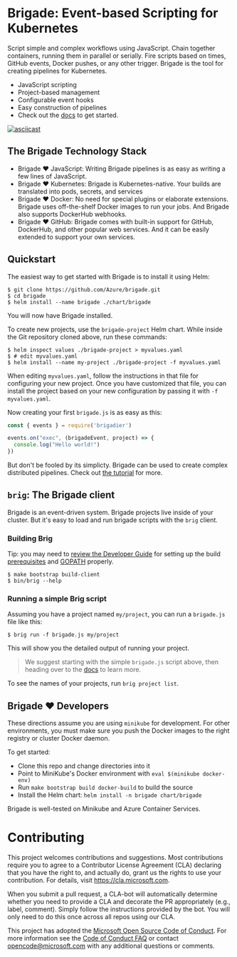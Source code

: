 # Brigade: Event-based Scripting for Kubernetes

Script simple and complex workflows using JavaScript. Chain together containers,
running them in parallel or serially. Fire scripts based on times, GitHub events,
Docker pushes, or any other trigger. Brigade is the tool for creating pipelines
for Kubernetes.

- JavaScript scripting
- Project-based management
- Configurable event hooks
- Easy construction of pipelines
- Check out the [docs](/docs/) to get started.

[![asciicast](https://asciinema.org/a/JBsjOpah4nTBvjqDT5dAWvefG.png)](https://asciinema.org/a/JBsjOpah4nTBvjqDT5dAWvefG)

## The Brigade Technology Stack

- Brigade :heart: JavaScript: Writing Brigade pipelines is as easy as writing a few lines of JavaScript.
- Brigade :heart: Kubernetes: Brigade is Kubernetes-native. Your builds are translated into
  pods, secrets, and services
- Brigade :heart: Docker: No need for special plugins or elaborate extensions. Brigade uses
  off-the-shelf Docker images to run your jobs. And Brigade also supports DockerHub
  webhooks.
- Brigade :heart: GitHub: Brigade comes with built-in support for GitHub, DockerHub, and
  other popular web services. And it can be easily extended to support your own
  services.

## Quickstart

The easiest way to get started with Brigade is to install it using Helm:

```console
$ git clone https://github.com/Azure/brigade.git
$ cd brigade
$ helm install --name brigade ./chart/brigade
```

You will now have Brigade installed.

To create new projects, use the `brigade-project` Helm chart. While inside the Git
repository cloned above, run these commands:

```console
$ helm inspect values ./brigade-project > myvalues.yaml
$ # edit myvalues.yaml
$ helm install --name my-project ./brigade-project -f myvalues.yaml
```

When editing `myvalues.yaml`, follow the instructions in that file for configuring
your new project. Once you have customized that file, you can install the project
based on your new configuration by passing it with `-f myvalues.yaml`.

Now creating your first `brigade.js` is as easy as this:

```javascript
const { events } = require('brigadier')

events.on("exec", (brigadeEvent, project) => {
  console.log("Hello world!")
})
```

But don't be fooled by its simplicty. Brigade can be used to create complex distributed
pipelines. Check out [the tutorial](/docs/intro/) for more.

## `brig`: The Brigade client

Brigade is an event-driven system. Brigade projects live inside of your cluster.
But it's easy to load and run brigade scripts with the `brig` client.

### Building Brig

Tip: you may need to [review the Developer Guide](/docs/topics/developers.md) for setting up the build [prerequisites](/docs/topics/developers.md#prerequisites) and [GOPATH](/docs/topics/developers.md#clone-the-repository-in-gopath) properly.

```
$ make bootstrap build-client
$ bin/brig --help
```

### Running a simple Brig script

Assuming you have a project named `my/project`, you can run a `brigade.js` file like this:

```console
$ brig run -f brigade.js my/project
```

This will show you the detailed output of running your project.

> We suggest starting with the simple `brigade.js` script above, then heading over
to the [docs](/docs/) to learn more.

To see the names of your projects, run `brig project list`.

## Brigade :heart: Developers

These directions assume you are using `minikube` for development. For other environments,
you must make sure you push the Docker images to the right registry or cluster
Docker daemon.

To get started:

- Clone this repo and change directories into it
- Point to MiniKube's Docker environment with `eval $(minikube docker-env)`
- Run `make bootstrap build docker-build` to build the source
- Install the Helm chart: `helm install -n brigade chart/brigade`

Brigade is well-tested on Minikube and Azure Container Services.

# Contributing

This project welcomes contributions and suggestions.  Most contributions require you to agree to a
Contributor License Agreement (CLA) declaring that you have the right to, and actually do, grant us
the rights to use your contribution. For details, visit https://cla.microsoft.com.

When you submit a pull request, a CLA-bot will automatically determine whether you need to provide
a CLA and decorate the PR appropriately (e.g., label, comment). Simply follow the instructions
provided by the bot. You will only need to do this once across all repos using our CLA.

This project has adopted the [Microsoft Open Source Code of Conduct](https://opensource.microsoft.com/codeofconduct/).
For more information see the [Code of Conduct FAQ](https://opensource.microsoft.com/codeofconduct/faq/) or
contact [opencode@microsoft.com](mailto:opencode@microsoft.com) with any additional questions or comments.
